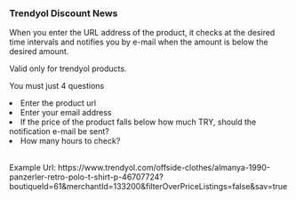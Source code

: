<h3>Trendyol Discount News</h3>

<p>When you enter the URL address of the product, it checks at the desired time intervals and notifies you by e-mail when the amount is below the desired amount.</p>

<p>Valid only for trendyol products.</p>

<p>You must just 4 questions</p>
<li>Enter the product url</li>
<li>Enter your email address</li>
<li>If the price of the product falls below how much TRY, should the notification e-mail be sent?</li>
<li>How many hours to check?</li>
</br>
<p>Example Url: https://www.trendyol.com/offside-clothes/almanya-1990-panzerler-retro-polo-t-shirt-p-46707724?boutiqueId=61&merchantId=133200&filterOverPriceListings=false&sav=true </p>
